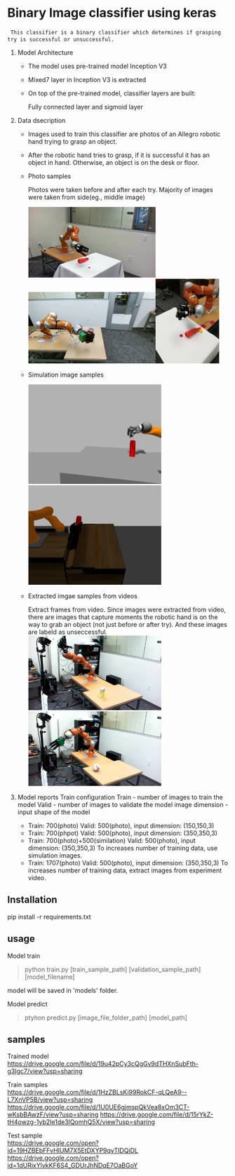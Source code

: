 # Binary Image classifier using keras
     This classifier is a binary classifier which determines if grasping try is successful or unsuccessful.


1. Model Architecture
   - The model uses pre-trained model Inception V3
   - Mixed7 layer in Inception V3 is extracted 
   - On top of the pre-trained model, classifier layers are built: 
     
     Fully connected layer and sigmoid layer

2. Data dsecription
   - Images used to train this classifier are photos of an Allegro robotic hand trying to grasp an object.
   - After the robotic hand tries to grasp, if it is successful it has an object in hand. Otherwise, an object is on the desk or floor.
   - Photo samples
   
      Photos were taken before and after each try.
      Majority of images were taken from side(eg., middle image)
	  
     <img src="https://raw.githubusercontent.com/u0953009/Binary-Classifier/master/images/2018-09-05-1109062018ral_img957.jpg" width="290" height="161"><img src="https://raw.githubusercontent.com/u0953009/Binary-Classifier/master/images/object_0_pringles_grasp_1_lift_side377.png" width="290" height="163"><img src="https://raw.githubusercontent.com/u0953009/Binary-Classifier/master/images/IMG_20180905_092459phoneral967.jpg" width="145" height="193">

   - Simulation image samples
  
      <img src="https://raw.githubusercontent.com/u0953009/Binary-Classifier/master/images/object_0_3m_high_tack_spray_adhesive_grasp_0td1717303.png" width="303" height="227">
      <img src="https://raw.githubusercontent.com/u0953009/Binary-Classifier/master/images/object_0_3m_high_tack_spray_adhesive_grasp_8_lift_6_880.png" width="303" height="227">  

   - Extracted imgae samples from videos
  
     Extract frames from video. Since images were extracted from video, there are images that capture moments the robotic hand is on the way to grab an object (not just before or after try). And these images are labeld as unseccessful.
     <img src="https://raw.githubusercontent.com/u0953009/Binary-Classifier/master/images/frame15049.jpg" width="303" height="170">
     <img src="https://raw.githubusercontent.com/u0953009/Binary-Classifier/master/images/frame15855.jpg" width="303" height="170">
	
3. Model reports
   Train configuration 
   Train - number of images to train the model
   Valid - number of images to validate the model
   image dimension - input shape of the model
  
   - Train: 700(photo)  Valid: 500(photo), input dimension: (150,150,3)
   - Train: 700(phpot)  Valid: 500(photo), input dimension: (350,350,3)
   - Train: 700(photo)+500(similation)  Valid: 500(photo), input dimension: (350,350,3)
     To increases number of training data, use simulation images.
   - Train: 1707(photo)  Valid: 500(photo), input dimension: (350,350,3)
     To increases number of training data, extract images from experiment video.


## Installation
pip install -r requirements.txt

## usage
Model train
>python train.py [train_sample_path] [validation_sample_path] [model_filename] 

model will be saved in 'models' folder.

Model predict
>ptyhon predict.py [image_file_folder_path] [model_path]


## samples
Trained model \
https://drive.google.com/file/d/19u42pCy3cQgGv9dTHXnSubFth-g3Igc7/view?usp=sharing 

Train samples  \
https://drive.google.com/file/d/1HzZBLsKi99RokCF-qLQeA9--L7XnVP5B/view?usp=sharing 
https://drive.google.com/file/d/1U0UE6gjmspQkVea8xOm3CT-wKsbBAwzF/view?usp=sharing 
https://drive.google.com/file/d/15rYkZ-tH4owzg-1yb2Ie1de3lQomhQ5X/view?usp=sharing 

Test sample   \
https://drive.google.com/open?id=19HZBEbFFvHIUM7X5EtDXYP9qyTIDQiDL 
https://drive.google.com/open?id=1dURixYlvkKF6S4_GDUrJhNDqE7OaBGoY  
